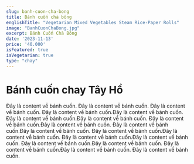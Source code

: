 ```yaml
---
slug: banh-cuon-cha-bong
title: Bánh cuốn chà bông
englishTitle: "Vegetarian Mixed Vegetables Steam Rice-Paper Rolls"
image: "BanhCuonChaBong.jpg"
excerpt: Bánh Cuốn Chà Bông
date: '2023-11-13'
price: '40.000'
isFeatured: true
isVegetarian: true
type: "chay"
---
```

# Bánh cuốn chay Tây Hồ

Đây là content về bánh cuốn. Đây là content về bánh cuốn. Đây là content về bánh cuốn. Đây là content về bánh cuốn.Đây là content về bánh cuốn. Đây là content về bánh cuốn.Đây là content về bánh cuốn. Đây là content về bánh cuốn.Đây là content về bánh cuốn. Đây là content về bánh cuốn.Đây là content về bánh cuốn. Đây là content về bánh cuốn.Đây là content về bánh cuốn. Đây là content về bánh cuốn.Đây là content về bánh cuốn. Đây là content về bánh cuốn.Đây là content về bánh cuốn. Đây là content về bánh cuốn.Đây là content về bánh cuốn. Đây là content về bánh cuốn.